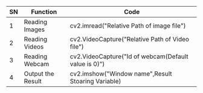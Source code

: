 |SN|   Function|  Code|
|--|------|----|
|1|Reading Images|cv2.imread("Relative Path of image file")|
|2|Reading Videos|cv2.VideoCapture("Relative Path of Video file")|
|3|Reading Webcam|cv2.VideoCapture("Id of webcam(Default value is 0)")|
|4|Output the Result|cv2.imshow("Window name",Result Stoaring Variable)|